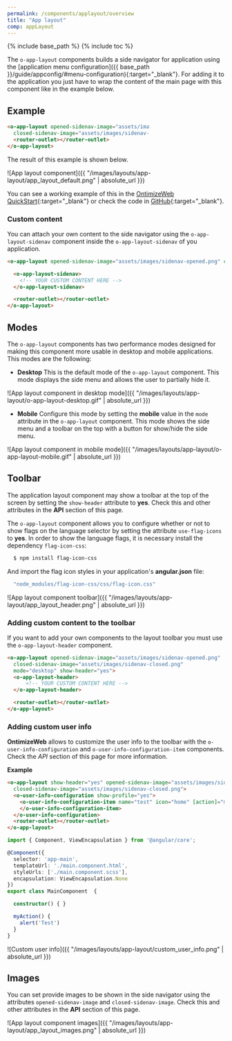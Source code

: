 ```yaml
---
permalink: /components/applayout/overview
title: "App layout"
comp: appLayout
---
```


{% include base_path %}
{% include toc %}

The `o-app-layout` components builds a side navigator for application using the [application menu configuration]({{ base_path }}/guide/appconfig/#menu-configuration){:target="_blank"}. For adding it to the application you just have to wrap the content of the main page with this component like in the example below.

## Example

<div style="width:65%" markdown="1">

```html
<o-app-layout opened-sidenav-image="assets/images/sidenav-opened.png"
  closed-sidenav-image="assets/images/sidenav-closed.png" mode="desktop">
  <router-outlet></router-outlet>
</o-app-layout>
```

</div>

The result of this example is shown below.

![App layout component]({{ "/images/layouts/app-layout/app_layout_default.png" | absolute_url }})

You can see a working example of this in the [OntimizeWeb QuickStart](https://try.imatia.com/ontimizeweb/quickstart){:target="_blank"} or check the code in [GitHub](https://github.com/OntimizeWeb/ontimize-web-ngx-quickstart/blob/master/src/app/main/main.component.html){:target="_blank"}.

### Custom content

You can attach your own content to the side navigator using the `o-app-layout-sidenav` component inside the `o-app-layout-sidenav` of you application.

```html
<o-app-layout opened-sidenav-image="assets/images/sidenav-opened.png" closed-sidenav-image="assets/images/sidenav-closed.png">

  <o-app-layout-sidenav>
    <!-- YOUR CUSTOM CONTENT HERE -->
  </o-app-layout-sidenav>

  <router-outlet></router-outlet>
</o-app-layout>
```

## Modes

The `o-app-layout` components has two performance modes designed for making this component more usable in desktop and mobile applications. This modes are the following:

* **Desktop**
This is the default mode of the `o-app-layout` component. This mode displays the side menu and allows the user to partially hide it.

![App layout component in desktop mode]({{ "/images/layouts/app-layout/o-app-layout-desktop.gif" | absolute_url }})

* **Mobile**
Configure this mode by setting the **mobile** value in the `mode` attribute in the `o-app-layout` component. This mode shows the side menu and a toolbar on the top with a button for show/hide the side menu.

![App layout component in mobile mode]({{ "/images/layouts/app-layout/o-app-layout-mobile.gif" | absolute_url }})

## Toolbar

The application layout component may show a toolbar at the top of the screen by setting the `show-header` attribute to **yes**. Check this and other attributes in the **API** section of this page.

The `o-app-layout` component allows you to configure whether or not to show flags on the language selector by setting  the attribute `use-flag-icons` to **yes**. In order to show the language flags, it is necessary install the dependency `flag-icon-css`:
```bash
  $ npm install flag-icon-css
```
And import the flag icon styles in your application's **angular.json** file:
```bash
  "node_modules/flag-icon-css/css/flag-icon.css"
```

![App layout component toolbar]({{ "/images/layouts/app-layout/app_layout_header.png" | absolute_url }})

### Adding custom content to the toolbar

If you want to add your own components to the layout toolbar you must use the `o-app-layout-header` component.

```html
<o-app-layout opened-sidenav-image="assets/images/sidenav-opened.png"
  closed-sidenav-image="assets/images/sidenav-closed.png"
  mode="desktop" show-header="yes">
  <o-app-layout-header>
      <!-- YOUR CUSTOM CONTENT HERE -->
  </o-app-layout-header>

  <router-outlet></router-outlet>
</o-app-layout>
```

### Adding custom user info
**OntimizeWeb** allows to customize the user info to the toolbar with the `o-user-info-configuration` and `o-user-info-configuration-item` components. Check the *API* section of this page for more information.

**Example**
```html
<o-app-layout show-header="yes" opened-sidenav-image="assets/images/sidenav-opened.png"
  closed-sidenav-image="assets/images/sidenav-closed.png">
  <o-user-info-configuration show-profile="yes">
    <o-user-info-configuration-item name="test" icon="home" [action]="myAction" confirm="yes">
    </o-user-info-configuration-item>
  </o-user-info-configuration>
  <router-outlet></router-outlet>
</o-app-layout>
```

```ts
import { Component, ViewEncapsulation } from '@angular/core';

@Component({
  selector: 'app-main',
  templateUrl: './main.component.html',
  styleUrls: ['./main.component.scss'],
  encapsulation: ViewEncapsulation.None
})
export class MainComponent  {

  constructor() { }

  myAction() {
    alert('Test')
  }
}

```

![Custom user info]({{ "/images/layouts/app-layout/custom_user_info.png" | absolute_url }})

## Images

You can set provide images to be shown in the side navigator using the attributes `opened-sidenav-image` and `closed-sidenav-image`. Check this and other attributes in the **API** section of this page.

![App layout component images]({{ "/images/layouts/app-layout/app_layout_images.png" | absolute_url }})
